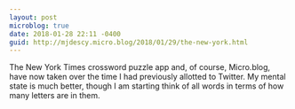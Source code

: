 ```yaml
---
layout: post
microblog: true
date: 2018-01-28 22:11 -0400
guid: http://mjdescy.micro.blog/2018/01/29/the-new-york.html
---
```

The New York Times crossword puzzle app and, of course, Micro.blog, have now taken over the time I had previously allotted to Twitter. My mental state is much better, though I am starting think of all words in terms of how many letters are in them.
